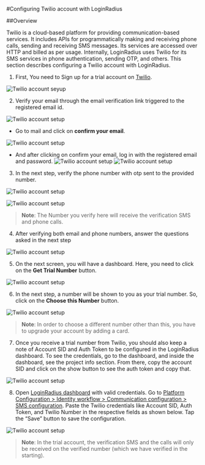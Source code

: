 #Configuring Twilio account with LoginRadius

##Overview

Twilio is a cloud-based platform for providing communication-based services. It includes APIs for programmatically making and receiving phone calls, sending and receiving SMS messages. Its services are accessed over HTTP and billed as per usage. Internally, LoginRadius uses Twilio for its SMS services in phone authentication, sending OTP, and others. This section describes configuring a Twilio account with LoginRadius.



1. First, You need to Sign up for a trial account on [Twilio](https://www.twilio.com/try-twilio).

 ![Twilio account seyup](https://apidocs.lrcontent.com/images/register_655160d18f0655b0f3.41984546.png "Registration ")

2. Verify your email through the email verification link triggered to the registered email id.

 ![Twilio account setup](https://apidocs.lrcontent.com/images/email-verification_1778660d18f3fe3dd86.07388511.png "Verify Email")

 - Go to mail and click on **confirm your email**.

 ![Twilio account setup](https://apidocs.lrcontent.com/images/indox_1505960d19534144b51.75329373.png "Email verification")

 - And after clicking on confirm your email, log in with the registered email and password.
 ![Twilio account setup](https://apidocs.lrcontent.com/images/login_708860d1a3abb047f0.85229135.png "Enter Email")
 ![Twilio account setup](https://apidocs.lrcontent.com/images/password_959460d190604f67a0.84572791.png "Login")

3. In the next step, verify the phone number with otp sent to the provided number.

 ![Twilio account setup](https://apidocs.lrcontent.com/images/verification-of-trial-no-_1566060d190a1768118.84144174.png "Enter the Number")

 ![Twilio account setup](https://apidocs.lrcontent.com/images/verify-otp_1934960d190d5c44187.37346606.png "Enter the top received")

 > **Note**: The Number you verify here will receive the verification SMS and phone calls.

4. After verifying both email and phone numbers, answer the questions asked in the next step

 ![Twilio account setup](https://apidocs.lrcontent.com/images/form_2215960d1912059ef89.01912659.png "Answer the question")

5. On the next screen, you will have a dashboard. Here, you need to click on the **Get Trial Number** button.

 ![Twilio account setup](https://apidocs.lrcontent.com/images/dshboards_1201360d1916c5e1243.28374351.png "Account details")

6. In the next step, a number will be shown to you as your trial number. So, click on the **Choose this Number** button.

 ![Twilio account setup](https://apidocs.lrcontent.com/images/number_975660d191afe08b12.71472644.png "Your Twilio Number")

 > **Note**: In order to choose a different number other than this, you have to upgrade your account by adding a card.

7. Once you receive a trial number from Twilio, you should also keep a note of Account SID and Auth Token to be configured in the LoginRadius dashboard. To see the credentials, go to the dashboard, and inside the dashboard, see the project info section. From there, copy the account SID and click on the show button to see the auth token and copy that. 

 ![Twilio account setup](https://apidocs.lrcontent.com/images/id-and-secretr_1514460d191e555d993.94732838.png "Account id and Token")

8. Open [LoginRadius dashboard](https://adminconsole.loginradius.com) with valid credentials. Go to [Platform Configuration > Identity workflow > Communication configuration > SMS configuration](https://adminconsole.loginradius.com/platform-configuration/identity-workflow/communication-configuration/sms-configuration). Paste the Twilio credentials like Account SID, Auth Token, and Twilio Number in the respective fields as shown below. Tap the “Save” button to save the configuration.


 ![Twilio account setup](https://apidocs.lrcontent.com/images/Communication-Co_2302160d1921d6cdb00.90283346.png "Admin console Setup")




> **Note**: In the trial account, the verification SMS and the calls will only be received on the verified number (which we have verified in the starting).



